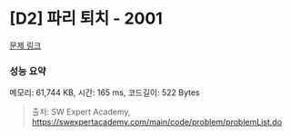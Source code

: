# [D2] 파리 퇴치 - 2001 

[문제 링크](https://swexpertacademy.com/main/code/problem/problemDetail.do?contestProbId=AV5PzOCKAigDFAUq) 

### 성능 요약

메모리: 61,744 KB, 시간: 165 ms, 코드길이: 522 Bytes



> 출처: SW Expert Academy, https://swexpertacademy.com/main/code/problem/problemList.do